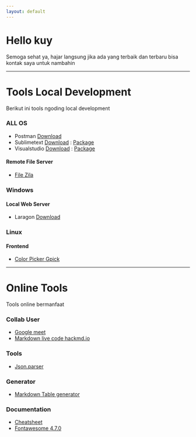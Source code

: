 ```yaml
---
layout: default
---
```


# Hello kuy

Semoga sehat ya, hajar langsung jika ada yang terbaik dan terbaru bisa kontak saya untuk nambahin

***

# Tools Local Development

Berikut ini tools ngoding local development


### ALL OS

- Postman [Download](https://www.postman.com/downloads/)
- Sublimetext [Download](https://www.sublimetext.com/download) : [Package](./txt/package/sublime.txt)
- Visualstudio [Download](https://code.visualstudio.com/download) : [Package](./txt/package/visualstudio.txt)

#### Remote File Server
- [File Zila](https://filezilla-project.org/download.php?type=client)

### Windows

#### Local Web Server
- Laragon [Download](https://laragon.org/download/index.html)


### Linux

#### Frontend
- [Color Picker Gpick](https://pkgs.org/download/gpick)

***


# Online Tools

Tools online bermanfaat

### Collab User
- [Google meet](https://meet.google.com/) 
- [Markdown live code hackmd.io](https://hackmd.io/) 

### Tools
- [Json.parser](http://json.parser.online.fr/)

### Generator
- [Markdown Table generator](https://www.tablesgenerator.com/markdown_tables)

### Documentation

- [Cheatsheet](https://devhints.io/)
- [Fontawesome 4.7.0](https://fontawesome.com/v4.7.0/cheatsheet/)


